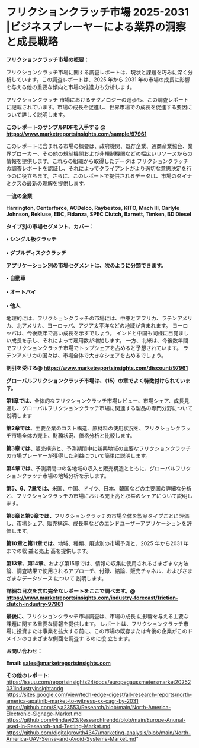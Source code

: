 # フリクションクラッチ市場 2025-2031 |ビジネスプレーヤーによる業界の洞察と成長戦略

<strong><b>フリクションクラッチ市場の概要：</b></strong>

フリクションクラッチ市場に関する調査レポートは、現状と課題を巧みに深く分析しています。この調査レポートは、2025 年から 2031 年の市場の成長に影響を与える他の重要な傾向と市場の推進力も分析します。

フリクションクラッチ 市場におけるテクノロジーの進歩も、この調査レポートに記載されています。市場の成長を促進し、世界市場での成長を促進する要因について詳しく説明します。

<strong>このレポートのサンプルPDFを入手する @ <a href=https://www.marketreportsinsights.com/sample/97961>https://www.marketreportsinsights.com/sample/97961</a></strong>

このレポートに含まれる市場の概要は、政府機関、既存企業、通商産業協会、業界ブローカー、その他の規制機関および非規制機関などの幅広いリソースからの情報を提供します。これらの組織から取得したデータは フリクションクラッチ の調査レポートを認証し、それによってクライアントがより適切な意思決定を行うのに役立ちます。さらに、このレポートで提供されるデータは、市場のダイナミクスの最新の理解を提供します。

<strong>一流の企業</strong>

<strong><b>Harrington, Centerforce, ACDelco, Raybestos, KITO, Mach III, Carlyle Johnson, Rekluse, EBC, Fidanza, SPEC Clutch, Barnett, Timken, BD Diesel</b></strong>

<strong><b>タイプ別の市場セグメント、カバー：</b></strong>

<strong>• シングル板クラッチ<br><br>• ダブルディスククラッチ</strong>

<strong><b>アプリケーション別の市場セグメントは、次のように分類できます。</b></strong>

<strong>• 自動車<br><br>• オートバイ<br><br>• 他人</strong>

 地理的には、フリクションクラッチの市場には、中東とアフリカ、ラテンアメリカ、北アメリカ、ヨーロッパ、アジア太平洋などの地域が含まれます。 ヨーロッパは、今後数年で高い成長を示すでしょう。 インドと中国も同様に目覚ましい成長を示し、それによって雇用数が増加します。 一方、北米は、今後数年間でフリクションクラッチ市場でトップシェアを占めると予想されています。 ラテンアメリカの国々は、市場全体で大きなシェアを占めるでしょう。

<strong>割引を受ける@ <a href=https://www.marketreportsinsights.com/discount/97961>https://www.marketreportsinsights.com/discount/97961</a></strong>

<strong><b>グローバルフリクションクラッチ市場は、（15）の章でよく特徴付けられています。</b></strong>

<strong><b>第</b></strong><strong><b>1章では、</b></strong>全体的なフリクションクラッチ市場レビュー、市場シェア、成長見通し、グローバルフリクションクラッチ市場に関連する製品の専門分野について説明します

<strong><b>第2章では、</b></strong>主要企業のコスト構造、原材料の使用状況を、フリクションクラッチ市場全体の売上、財務状況、価格分析と比較します。

<strong><b>第3章では、</b></strong>販売構造と、予測期間中に新興地域の主要なフリクションクラッチの市場プレーヤーが獲得した利益について簡単に説明します。

<strong><b>第4章では、</b></strong>予測期間中の各地域の収入と販売構造とともに、グローバルフリクションクラッチ市場の地域分析を示します。

<strong><b>第5、6、7章では、</b></strong>米国、中国、ドイツ、日本、韓国などの主要国の詳細な分析と、フリクションクラッチの市場における売上高と収益のシェアについて説明します。

<strong><b>第8章と第9章では、</b></strong>フリクションクラッチの市場全体を製品タイプごとに評価し、市場シェア、販売構造、成長率などのエンドユーザーアプリケーションを評価します。

<strong><b>第10章と第11章では、</b></strong>地域、種類、用途別の市場予測と、2025 年から2031 年までの収 益と売上 高を提供します。

<strong><b>第13章、第14章、</b></strong>および第15章では、情報の収集に使用されるさまざまな方法論、調査結果で使用されるアプローチ、付録、結論、販売チャネル、およびさまざまなデータソース について 説明します。

<strong>詳細な目次を含む完全なレポートをここで調べます。@ <a href=https://www.marketreportsinsights.com/industry-forecast/friction-clutch-industry-97961>https://www.marketreportsinsights.com/industry-forecast/friction-clutch-industry-97961</a></strong>

<strong><b>最後に、</b></strong>フリクションクラッチ市場調査は、市場の成長 に影響を</a>与える主要な課題に関する重要な情報を提供します。 レポートは、フリクションクラッチ市場に投資または事業を拡大する前に、この市場の既存または今後の企業がこのドメインのさまざまな側面を調査す るのに役 立ちます。

<strong><b>お問い合わせ：</b></strong>

<strong>Email: </strong><a href=mailto:sales@marketreportsinsights.com><strong>sales@marketreportsinsights.com</strong></a>

<strong>その他のレポート:</strong>
<br>
<a href=https://issuu.com/reportsinsights24/docs/europegaussmetersmarket20252031industryinsightandg>https://issuu.com/reportsinsights24/docs/europegaussmetersmarket20252031industryinsightandg</a>
<br>
<a href=https://sites.google.com/view/tech-edge-digest/all-research-reports/north-america-apatinib-market-to-witness-xx-cagr-by-2031>https://sites.google.com/view/tech-edge-digest/all-research-reports/north-america-apatinib-market-to-witness-xx-cagr-by-2031</a>
<br>
<a href=https://github.com/Siya23553/Research/blob/main/North-America-Electronic-Signage-Market.md>https://github.com/Siya23553/Research/blob/main/North-America-Electronic-Signage-Market.md</a>
<br>
<a href=https://github.com/Hindavi23/Researchtrendd/blob/main/Europe-Anunal-used-in-Research-and-Testing-Market.md>https://github.com/Hindavi23/Researchtrendd/blob/main/Europe-Anunal-used-in-Research-and-Testing-Market.md</a>
<br>
<a href=https://github.com/digitalgrowth4347/marketing-analysis/blob/main/North-America-UAV-Sense-and-Avoid-Systems-Market.md>https://github.com/digitalgrowth4347/marketing-analysis/blob/main/North-America-UAV-Sense-and-Avoid-Systems-Market.md</a>"
